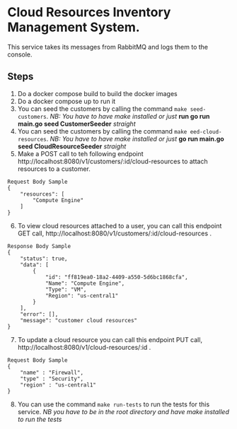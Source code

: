 # Cloud Resources Inventory Management System.
This service takes its messages from RabbitMQ and logs them to the console.

## Steps 
1. Do a docker compose build to build the docker images
2. Do a docker compose up to run it
3. You can seed the customers by calling the command `make seed-customers`. *NB: You have to have make installed or just* **run go run main.go seed CustomerSeeder** *straight*
4. You can seed the customers by calling the command `make eed-cloud-resources`. *NB: You have to have make installed or just* **go run main.go seed CloudResourceSeeder** *straight*
5. Make a POST call to teh following endpoint http://localhost:8080/v1/customers/:id/cloud-resources to attach resources to a customer.
```
Request Body Sample
{
    "resources": [
        "Compute Engine"
    ]
}
```
6. To view cloud resources attached to a user, you can call this endpoint GET call, http://localhost:8080/v1/customers/:id/cloud-resources .
```
Response Body Sample
{
    "status": true,
    "data": [
        {
            "id": "ff819ea0-18a2-4409-a550-5d6bc1868cfa",
            "Name": "Compute Engine",
            "Type": "VM",
            "Region": "us-central1"
        }
    ],
    "error": [],
    "message": "customer cloud resources"
}
```
7. To update a cloud resource you can call this endpoint PUT call,  http://localhost:8080/v1/cloud-resources/:id .
```
Request Body Sample
{
    "name" : "Firewall",
    "type" : "Security",
    "region" : "us-central1"  
}
```
8. You can use the command `make run-tests` to run the tests for this service.
*NB you have to be in the root directory and have make installed to run the tests*